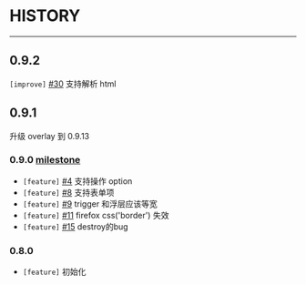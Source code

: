 # HISTORY

---

## 0.9.2

`[improve]` [#30](https://github.com/aralejs/select/issues/30) 支持解析 html

## 0.9.1

升级 overlay 到 0.9.13


### 0.9.0 [milestone](https://github.com/aralejs/select/issues?milestone=1&page=1&state=closed)

- `[feature]` [#4](https://github.com/aralejs/select/issues/4) 支持操作 option
- `[feature]` [#8](https://github.com/aralejs/select/issues/8) 支持表单项
- `[feature]` [#9](https://github.com/aralejs/select/issues/9) trigger 和浮层应该等宽
- `[feature]` [#11](https://github.com/aralejs/select/issues/11) firefox css('border') 失效
- `[feature]` [#15](https://github.com/aralejs/select/issues/15) destroy的bug

### 0.8.0

- `[feature]` 初始化
